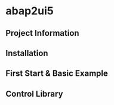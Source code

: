 # abap2ui5

## Project Information

## Installation

## First Start & Basic Example

## Control Library

